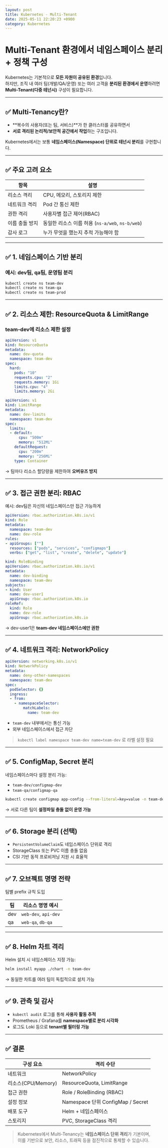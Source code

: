 ```yaml
---
layout: post
title: Kubernetes - Multi-Tenant
date: 2025-05-11 22:20:23 +0900
category: Kubernetes
---
```

# Multi-Tenant 환경에서 네임스페이스 분리 + 정책 구성

Kubernetes는 기본적으로 **모든 자원이 공유된 환경**입니다.  
하지만, 조직 내 여러 팀(개발/QA/운영) 또는 여러 고객을 **분리된 환경에서 운영**하려면  
**Multi-Tenant(다중 테넌시)** 구성이 필요합니다.

---

## ✅ Multi-Tenancy란?

- **복수의 사용자(또는 팀, 서비스)**가 한 클러스터를 공유하면서
- **서로 격리된 논리적/보안적 공간에서 작업**하는 구조입니다.

Kubernetes에서는 보통 **네임스페이스(Namespace) 단위로 테넌시 분리**를 구현합니다.

---

## ✅ 주요 고려 요소

| 항목 | 설명 |
|------|------|
| 리소스 격리 | CPU, 메모리, 스토리지 제한 |
| 네트워크 격리 | Pod 간 통신 제한 |
| 권한 격리 | 사용자별 접근 제어(RBAC) |
| 이름 충돌 방지 | 동일한 리소스 이름 허용 (`ns-a/web`, `ns-b/web`) |
| 감사 로그 | 누가 무엇을 했는지 추적 가능해야 함 |

---

## ✅ 1. 네임스페이스 기반 분리

### 예시: dev팀, qa팀, 운영팀 분리

```bash
kubectl create ns team-dev
kubectl create ns team-qa
kubectl create ns team-prod
```

---

## ✅ 2. 리소스 제한: ResourceQuota & LimitRange

### team-dev에 리소스 제한 설정

```yaml
apiVersion: v1
kind: ResourceQuota
metadata:
  name: dev-quota
  namespace: team-dev
spec:
  hard:
    pods: "10"
    requests.cpu: "2"
    requests.memory: 1Gi
    limits.cpu: "4"
    limits.memory: 2Gi
```

```yaml
apiVersion: v1
kind: LimitRange
metadata:
  name: dev-limits
  namespace: team-dev
spec:
  limits:
  - default:
      cpu: "500m"
      memory: "512Mi"
    defaultRequest:
      cpu: "200m"
      memory: "256Mi"
    type: Container
```

→ 팀마다 리소스 할당량을 제한하여 **오버유즈 방지**

---

## ✅ 3. 접근 권한 분리: RBAC

예시: dev팀은 자신의 네임스페이스만 접근 가능하게

```yaml
apiVersion: rbac.authorization.k8s.io/v1
kind: Role
metadata:
  namespace: team-dev
  name: dev-role
rules:
- apiGroups: [""]
  resources: ["pods", "services", "configmaps"]
  verbs: ["get", "list", "create", "delete", "update"]
```

```yaml
kind: RoleBinding
apiVersion: rbac.authorization.k8s.io/v1
metadata:
  name: dev-binding
  namespace: team-dev
subjects:
- kind: User
  name: dev-user1
  apiGroup: rbac.authorization.k8s.io
roleRef:
  kind: Role
  name: dev-role
  apiGroup: rbac.authorization.k8s.io
```

→ dev-user1은 **team-dev 네임스페이스에만 권한**

---

## ✅ 4. 네트워크 격리: NetworkPolicy

```yaml
apiVersion: networking.k8s.io/v1
kind: NetworkPolicy
metadata:
  name: deny-other-namespaces
  namespace: team-dev
spec:
  podSelector: {}
  ingress:
  - from:
    - namespaceSelector:
        matchLabels:
          name: team-dev
```

- `team-dev` 내부에서는 통신 가능
- 외부 네임스페이스에서 접근 차단

> `kubectl label namespace team-dev name=team-dev` 로 라벨 설정 필요

---

## ✅ 5. ConfigMap, Secret 분리

네임스페이스마다 설정 분리 가능:

- `team-dev/configmap-dev`
- `team-qa/configmap-qa`

```bash
kubectl create configmap app-config --from-literal=key=value -n team-dev
```

→ 서로 다른 팀이 **설정파일 충돌 없이 운영 가능**

---

## ✅ 6. Storage 분리 (선택)

- `PersistentVolumeClaim`도 네임스페이스 단위로 격리
- StorageClass 또는 PVC 이름 충돌 없음
- CSI 기반 동적 프로비저닝 지원 시 효율적

---

## ✅ 7. 오브젝트 명명 전략

팀별 prefix 규칙 도입

| 팀 | 리소스 명명 예시 |
|----|------------------|
| dev | `web-dev`, `api-dev` |
| qa | `web-qa`, `db-qa` |

---

## ✅ 8. Helm 차트 격리

Helm 설치 시 네임스페이스 지정 가능:

```bash
helm install myapp ./chart -n team-dev
```

→ 동일한 차트를 여러 팀이 독립적으로 설치 가능

---

## ✅ 9. 관측 및 감사

- `kubectl audit` 로그를 통해 **사용자 활동 추적**
- Prometheus / Grafana를 **namespace별로 분리 시각화**
- 로그도 Loki 등으로 **tenant별 필터링 가능**

---

## ✅ 결론

| 구성 요소 | 격리 수단 |
|-----------|------------|
| 네트워크 | NetworkPolicy |
| 리소스(CPU/Memory) | ResourceQuota, LimitRange |
| 접근 권한 | Role / RoleBinding (RBAC) |
| 설정 정보 | Namespace 단위 ConfigMap / Secret |
| 배포 도구 | Helm + 네임스페이스 |
| 스토리지 | PVC, StorageClass 격리 |

> Kubernetes에서 Multi-Tenancy는 **네임스페이스 단위 격리**가 기본이며,  
> 이를 기반으로 보안, 리소스, 트래픽 등을 점진적으로 통제할 수 있습니다.